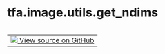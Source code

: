 <div itemscope itemtype="http://developers.google.com/ReferenceObject">
<meta itemprop="name" content="tfa.image.utils.get_ndims" />
<meta itemprop="path" content="Stable" />
</div>

# tfa.image.utils.get_ndims


<table class="tfo-notebook-buttons tfo-api" align="left">

<td>
  <a target="_blank" href="https://github.com/tensorflow/addons/tree/r0.5/tensorflow_addons/image/utils.py#L24-L25">
    <img src="https://www.tensorflow.org/images/GitHub-Mark-32px.png" />
    View source on GitHub
  </a>
</td></table>





``` python
tfa.image.utils.get_ndims(image)
```



<!-- Placeholder for "Used in" -->
